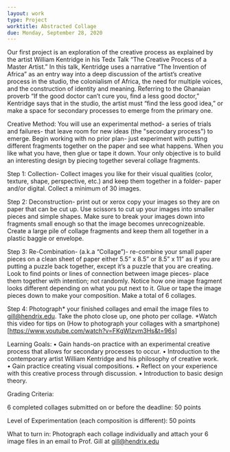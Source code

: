 ```yaml
---
layout: work
type: Project
worktitle: Abstracted Collage
due: Monday, September 28, 2020
---
```




Our first project is an exploration of the creative process as explained by the artist William Kentridge in his Tedx Talk “The Creative Process of a Master Artist.” In this talk, Kentridge uses a narrative “The Invention of Africa” as an entry way into a deep discussion of the artist’s creative process in the studio, the colonialism of Africa, the need for multiple voices, and the construction of identity and meaning. Referring to the Ghanaian proverb “If the good doctor can’t cure you, find a less good doctor,” Kentridge says that in the studio, the artist must “find the less good idea,” or make a space for secondary processes to emerge from the primary one.


Creative Method: You will use an experimental method- a series of trials and failures- that leave room for new ideas (the "secondary process") to emerge. Begin working with no prior plan- just experiment with putting different fragments together on the paper and see what happens. When you like what you have, then glue or tape it down. Your only objective is to build an interesting design by piecing together several collage fragments. 

Step 1: Collection- Collect images you like for their visual qualities (color, texture, shape, perspective, etc.) and keep them together in a folder- paper and/or digital. Collect a minimum of 30 images.

Step 2: Deconstruction- print out or xerox copy your images so they are on paper that can be cut up. Use scissors to cut up your images into smaller pieces and simple shapes. Make sure to break your images down into fragments small enough so that the image becomes unrecognizeable. Create a large pile of collage fragments and keep them all together in a plastic baggie or envelope. 

Step 3: Re-Combination- (a.k.a “Collage”)- re-combine your small paper pieces on a clean sheet of paper either 5.5” x 8.5” or 8.5” x 11” as if you are putting a puzzle back together, except it’s a puzzle that you are creating. Look to find points or lines of connection between image pieces- place them together with intention; not randomly. Notice how one image fragment looks different depending on what you put next to it. Glue or tape the image pieces down to make your composition. Make a total of 6 collages.

Step 4: Photograph* your finished collages and email the image files to gill@hendrix.edu. Take the photo close up, one photo per collage. *Watch this video for tips on (How to photograph your collages with a smartphone)[https://www.youtube.com/watch?v=FKgWIzvm3Hs&t=96s]

Learning Goals:
•	Gain hands-on practice with an experimental creative process that allows for secondary processes to occur.
•	Introduction to the contemporary artist William Kentridge and his philosophy of creative work.
•	Gain practice creating visual compositions. 
•	Reflect on your experience with this creative process through discussion.
•	Introduction to basic design theory.

Grading Criteria:

6 completed collages submitted on or before the deadline: 50 points

Level of Experimentation (each composition is different): 50 points

What to turn in:  Photograph each collage individually and attach your 6 image files in an email to Prof. Gill at gill@hendrix.edu






